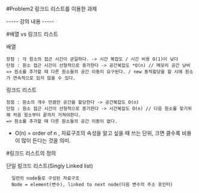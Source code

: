 #Problem2 
링크드 리스트를 이용한 과제





----- 강의 내용 -----

#배열 vs 링크드 리스트

  배열
  
    장점 : 각 원소의 접근 시간이 균일하다. -> 시간 복잡도 / 시간 비용 O(1)이 낮다  
    단점 : 원소 접근 시간이 선형적으로 증가한다 -> 공간복잡도 *O(n) // 메모리 공간 낭비
    => 원소를 추가할 때 다른 원소들의 공간 이동이 요구된다. / new 동적할당을 할 시에 원소가 연속적으로 있지 않을 수 있다.
 
  
  링크드 리스트
    
    장점 : 원소의 개수 만큼만 공간을 할당한다 -> 공간복잡도 O(n)
    단점 : 원소 접근 시간이 선형적으로 증가한다 -> 시간복잡도 O(n) // 다음 원소를 찾기위해 처음 원소부터 끝까지 거쳐야한다.
    => 원소를 추가할 때 다른 원소들의 공간 이동이 없다.
    
    
* O(n) = order of n , 자료구조의 속성을 알고 싶을 때 쓰는 단위, 크면 클수록 비용이 많이 든다는 것을 의미.

#링크드 리스트의 정의

 단일 링크드 리스트(Singly Linked list)
    
      일련의 node들로 구성된 자료구조
      Node = element(변수), linked to next node(다음 변수의 주소 포인터)
